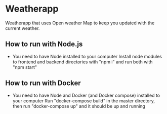 # Weatherapp
Weatherapp that uses Open weather Map to keep you updated with the current weather. 


## How to run with Node.js
- You need to have Node installed to your computer
Install node modules to frontend and backend directories with "npm i" and run both with "npm start"


## How to run with Docker
- You need to have Node and Docker (and Docker compose) installed to your computer
Run "docker-compose build" in the master directory, then run "docker-compose up" and it should be up and running